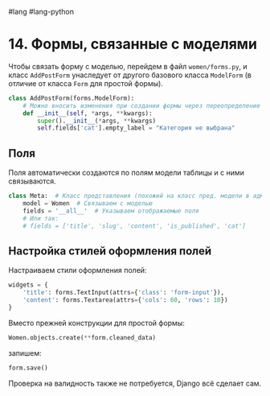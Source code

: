  #lang #lang-python

# 14. Формы, связанные с моделями

Чтобы связать форму с моделью, перейдем в файл `women/forms.py`, и класс `AddPostForm` унаследует от другого базового класса `ModelForm` (в отличие от класса `Form` для простой формы).

```python
class AddPostForm(forms.ModelForm):
    # Можно вносить изменения при создании формы через переопределение конструктора
    def __init__(self, *args, **kwargs):
        super().__init__(*args, **kwargs)
        self.fields['cat'].empty_label = "Категория не выбрана"  
```

## Поля

Поля автоматически создаются по полям модели таблицы и с ними связываются.

```python
class Meta:  # Класс представления (похожий на класс пред. модели в админ панели)
    model = Women  # Связываем с моделью
    fields = '__all__'  # Указываем отображаемые поля
    # Или так:
    # fields = ['title', 'slug', 'content', 'is_published', 'cat']
```

## Настройка стилей оформления полей

Настраиваем стили оформления полей:

```python
widgets = {
    'title': forms.TextInput(attrs={'class': 'form-input'}),
    'content': forms.Textarea(attrs={'cols': 60, 'rows': 10})
}
```

Вместо прежней конструкции для простой формы:

```python
Women.objects.create(**form.cleaned_data)
```

запишем:

```python
form.save()
```

Проверка на валидность также не потребуется, Django всё сделает сам.
